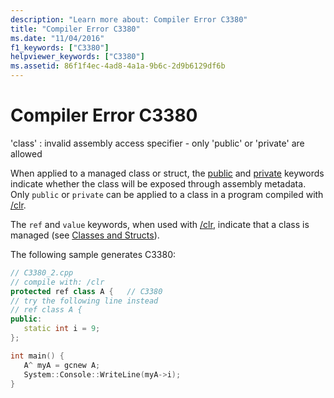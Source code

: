 ```yaml
---
description: "Learn more about: Compiler Error C3380"
title: "Compiler Error C3380"
ms.date: "11/04/2016"
f1_keywords: ["C3380"]
helpviewer_keywords: ["C3380"]
ms.assetid: 86f1f4ec-4ad8-4a1a-9b6c-2d9b6129df6b
---
```

# Compiler Error C3380

'class' : invalid assembly access specifier - only 'public' or 'private' are allowed

When applied to a managed class or struct, the [public](../../cpp/public-cpp.md) and [private](../../cpp/private-cpp.md) keywords indicate whether the class will be exposed through assembly metadata. Only `public` or `private` can be applied to a class in a program compiled with [/clr](../../build/reference/clr-common-language-runtime-compilation.md).

The `ref` and `value` keywords, when used with [/clr](../../build/reference/clr-common-language-runtime-compilation.md), indicate that a class is managed (see [Classes and Structs](../../extensions/classes-and-structs-cpp-component-extensions.md)).

The following sample generates C3380:

```cpp
// C3380_2.cpp
// compile with: /clr
protected ref class A {   // C3380
// try the following line instead
// ref class A {
public:
   static int i = 9;
};

int main() {
   A^ myA = gcnew A;
   System::Console::WriteLine(myA->i);
}
```
